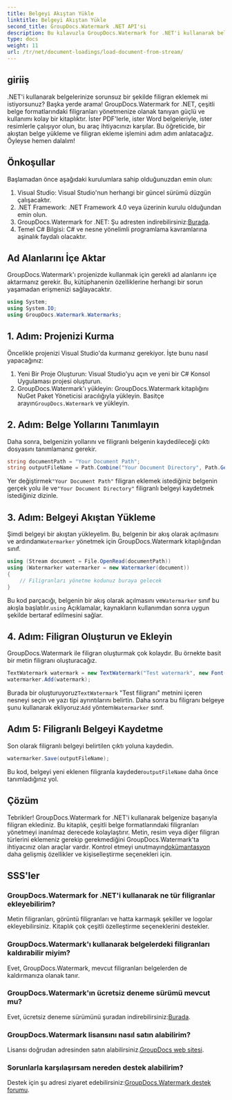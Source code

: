 ```yaml
---
title: Belgeyi Akıştan Yükle
linktitle: Belgeyi Akıştan Yükle
second_title: GroupDocs.Watermark .NET API'si
description: Bu kılavuzla GroupDocs.Watermark for .NET'i kullanarak belgelere nasıl filigran ekleyeceğinizi öğrenin. Belge güvenliğini artırmak isteyen geliştiriciler için mükemmeldir.
type: docs
weight: 11
url: /tr/net/document-loadings/load-document-from-stream/
---
```

## giriiş
.NET'i kullanarak belgelerinize sorunsuz bir şekilde filigran eklemek mi istiyorsunuz? Başka yerde arama! GroupDocs.Watermark for .NET, çeşitli belge formatlarındaki filigranları yönetmenize olanak tanıyan güçlü ve kullanımı kolay bir kitaplıktır. İster PDF'lerle, ister Word belgeleriyle, ister resimlerle çalışıyor olun, bu araç ihtiyacınızı karşılar. Bu öğreticide, bir akıştan belge yükleme ve filigran ekleme işlemini adım adım anlatacağız. Öyleyse hemen dalalım!
## Önkoşullar
Başlamadan önce aşağıdaki kurulumlara sahip olduğunuzdan emin olun:
1. Visual Studio: Visual Studio'nun herhangi bir güncel sürümü düzgün çalışacaktır.
2. .NET Framework: .NET Framework 4.0 veya üzerinin kurulu olduğundan emin olun.
3.  GroupDocs.Watermark for .NET: Şu adresten indirebilirsiniz:[Burada](https://releases.groupdocs.com/Watermark/net/).
4. Temel C# Bilgisi: C# ve nesne yönelimli programlama kavramlarına aşinalık faydalı olacaktır.

## Ad Alanlarını İçe Aktar
GroupDocs.Watermark'ı projenizde kullanmak için gerekli ad alanlarını içe aktarmanız gerekir. Bu, kütüphanenin özelliklerine herhangi bir sorun yaşamadan erişmenizi sağlayacaktır.
```csharp
using System;
using System.IO;
using GroupDocs.Watermark.Watermarks;
```
## 1. Adım: Projenizi Kurma
Öncelikle projenizi Visual Studio'da kurmanız gerekiyor. İşte bunu nasıl yapacağınız:
1. Yeni Bir Proje Oluşturun: Visual Studio'yu açın ve yeni bir C# Konsol Uygulaması projesi oluşturun.
2.  GroupDocs.Watermark'ı yükleyin: GroupDocs.Watermark kitaplığını NuGet Paket Yöneticisi aracılığıyla yükleyin. Basitçe arayın`GroupDocs.Watermark` ve yükleyin.
## 2. Adım: Belge Yollarını Tanımlayın
Daha sonra, belgenizin yollarını ve filigranlı belgenin kaydedileceği çıktı dosyasını tanımlamanız gerekir.
```csharp
string documentPath = "Your Document Path";
string outputFileName = Path.Combine("Your Document Directory", Path.GetFileName(documentPath));
```
 Yer değiştirmek`"Your Document Path"` filigran eklemek istediğiniz belgenin gerçek yolu ile ve`"Your Document Directory"` filigranlı belgeyi kaydetmek istediğiniz dizinle.
## 3. Adım: Belgeyi Akıştan Yükleme
Şimdi belgeyi bir akıştan yükleyelim. Bu, belgenin bir akış olarak açılmasını ve ardından`Watermarker` yönetmek için GroupDocs.Watermark kitaplığından sınıf.
```csharp
using (Stream document = File.OpenRead(documentPath))
using (Watermarker watermarker = new Watermarker(document))
{
    // Filigranları yönetme kodunuz buraya gelecek
}
```
 Bu kod parçacığı, belgenin bir akış olarak açılmasını ve`Watermarker` sınıf bu akışla başlatılır.`using` Açıklamalar, kaynakların kullanımdan sonra uygun şekilde bertaraf edilmesini sağlar.
## 4. Adım: Filigran Oluşturun ve Ekleyin
GroupDocs.Watermark ile filigran oluşturmak çok kolaydır. Bu örnekte basit bir metin filigranı oluşturacağız.
```csharp
TextWatermark watermark = new TextWatermark("Test watermark", new Font("Arial", 12));
watermarker.Add(watermark);
```
 Burada bir oluşturuyoruz`TextWatermark` "Test filigranı" metnini içeren nesneyi seçin ve yazı tipi ayrıntılarını belirtin. Daha sonra bu filigranı belgeye şunu kullanarak ekliyoruz:`Add` yöntemi`Watermarker` sınıf.
## Adım 5: Filigranlı Belgeyi Kaydetme
Son olarak filigranlı belgeyi belirtilen çıktı yoluna kaydedin.
```csharp
watermarker.Save(outputFileName);
```
 Bu kod, belgeyi yeni eklenen filigranla kaydeder`outputFileName` daha önce tanımladığınız yol.

## Çözüm
Tebrikler! GroupDocs.Watermark for .NET'i kullanarak belgenize başarıyla filigran eklediniz. Bu kitaplık, çeşitli belge formatlarındaki filigranları yönetmeyi inanılmaz derecede kolaylaştırır. Metin, resim veya diğer filigran türlerini eklemeniz gerekip gerekmediğini GroupDocs.Watermark'ta ihtiyacınız olan araçlar vardır. Kontrol etmeyi unutmayın[dokümantasyon](https://reference.groupdocs.com/Watermark/net/) daha gelişmiş özellikler ve kişiselleştirme seçenekleri için.
## SSS'ler
### GroupDocs.Watermark for .NET'i kullanarak ne tür filigranlar ekleyebilirim?
Metin filigranları, görüntü filigranları ve hatta karmaşık şekiller ve logolar ekleyebilirsiniz. Kitaplık çok çeşitli özelleştirme seçeneklerini destekler.
### GroupDocs.Watermark'ı kullanarak belgelerdeki filigranları kaldırabilir miyim?
Evet, GroupDocs.Watermark, mevcut filigranları belgelerden de kaldırmanıza olanak tanır.
### GroupDocs.Watermark'ın ücretsiz deneme sürümü mevcut mu?
 Evet, ücretsiz deneme sürümünü şuradan indirebilirsiniz:[Burada](https://releases.groupdocs.com/).
### GroupDocs.Watermark lisansını nasıl satın alabilirim?
Lisansı doğrudan adresinden satın alabilirsiniz.[GroupDocs web sitesi](https://purchase.groupdocs.com/buy).
### Sorunlarla karşılaşırsam nereden destek alabilirim?
 Destek için şu adresi ziyaret edebilirsiniz:[GroupDocs.Watermark destek forumu](https://forum.groupdocs.com/c/watermark/19).
